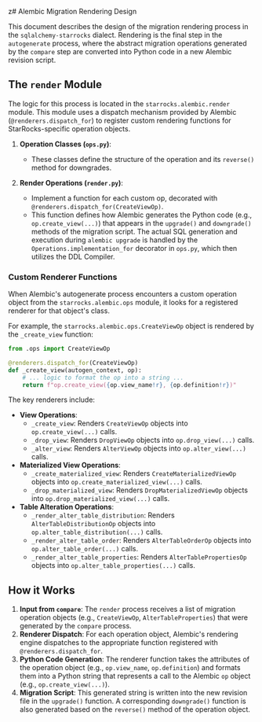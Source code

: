 z# Alembic Migration Rendering Design

This document describes the design of the migration rendering process in the `sqlalchemy-starrocks` dialect. Rendering is the final step in the `autogenerate` process, where the abstract migration operations generated by the `compare` step are converted into Python code in a new Alembic revision script.

## The `render` Module

The logic for this process is located in the `starrocks.alembic.render` module. This module uses a dispatch mechanism provided by Alembic (`@renderers.dispatch_for`) to register custom rendering functions for StarRocks-specific operation objects.

1.  **Operation Classes (`ops.py`)**:

    - These classes define the structure of the operation and its `reverse()` method for downgrades.

2.  **Render Operations (`render.py`)**:
    - Implement a function for each custom op, decorated with `@renderers.dispatch_for(CreateViewOp)`.
    - This function defines how Alembic generates the Python code (e.g., `op.create_view(...)`) that appears in the `upgrade()` and `downgrade()` methods of the migration script. The actual SQL generation and execution during `alembic upgrade` is handled by the `Operations.implementation_for` decorator in `ops.py`, which then utilizes the DDL Compiler.

### Custom Renderer Functions

When Alembic's autogenerate process encounters a custom operation object from the `starrocks.alembic.ops` module, it looks for a registered renderer for that object's class.

For example, the `starrocks.alembic.ops.CreateViewOp` object is rendered by the `_create_view` function:

```python
from .ops import CreateViewOp

@renderers.dispatch_for(CreateViewOp)
def _create_view(autogen_context, op):
    # ... logic to format the op into a string ...
    return f"op.create_view({op.view_name!r}, {op.definition!r})"
```

The key renderers include:

- **View Operations**:
  - `_create_view`: Renders `CreateViewOp` objects into `op.create_view(...)` calls.
  - `_drop_view`: Renders `DropViewOp` objects into `op.drop_view(...)` calls.
  - `_alter_view`: Renders `AlterViewOp` objects into `op.alter_view(...)` calls.
- **Materialized View Operations**:
  - `_create_materialized_view`: Renders `CreateMaterializedViewOp` objects into `op.create_materialized_view(...)` calls.
  - `_drop_materialized_view`: Renders `DropMaterializedViewOp` objects into `op.drop_materialized_view(...)` calls.
- **Table Alteration Operations**:
  - `_render_alter_table_distribution`: Renders `AlterTableDistributionOp` objects into `op.alter_table_distribution(...)` calls.
  - `_render_alter_table_order`: Renders `AlterTableOrderOp` objects into `op.alter_table_order(...)` calls.
  - `_render_alter_table_properties`: Renders `AlterTablePropertiesOp` objects into `op.alter_table_properties(...)` calls.

## How it Works

1.  **Input from `compare`**: The `render` process receives a list of migration operation objects (e.g., `CreateViewOp`, `AlterTableProperties`) that were generated by the `compare` process.
2.  **Renderer Dispatch**: For each operation object, Alembic's rendering engine dispatches to the appropriate function registered with `@renderers.dispatch_for`.
3.  **Python Code Generation**: The renderer function takes the attributes of the operation object (e.g., `op.view_name`, `op.definition`) and formats them into a Python string that represents a call to the Alembic `op` object (e.g., `op.create_view(...)`).
4.  **Migration Script**: This generated string is written into the new revision file in the `upgrade()` function. A corresponding `downgrade()` function is also generated based on the `reverse()` method of the operation object.
